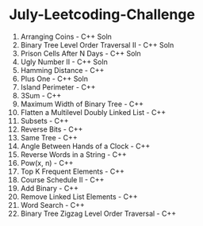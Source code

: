 # July-Leetcoding-Challenge

1. Arranging Coins - C++ Soln
2. Binary Tree Level Order Traversal II - C++ Soln
3. Prison Cells After N Days - C++ Soln
4. Ugly Number II - C++ Soln
5. Hamming Distance - C++
6. Plus One - C++ Soln
7. Island Perimeter - C++
8. 3Sum - C++
9. Maximum Width of Binary Tree - C++
10. Flatten a Multilevel Doubly Linked List - C++
11. Subsets - C++
12. Reverse Bits - C++
13. Same Tree - C++
14. Angle Between Hands of a Clock - C++
15. Reverse Words in a String - C++
16. Pow(x, n) - C++
17. Top K Frequent Elements - C++
18. Course Schedule II - C++
19. Add Binary - C++
20. Remove Linked List Elements - C++
21. Word Search - C++
22. Binary Tree Zigzag Level Order Traversal - C++
